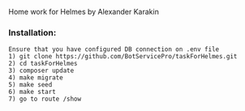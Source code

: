 Home work for Helmes by Alexander Karakin

### Installation:
```
Ensure that you have configured DB connection on .env file
1) git clone https://github.com/BotServicePro/taskForHelmes.git
2) cd taskForHelmes
3) composer update
4) make migrate
5) make seed
6) make start
7) go to route /show
```